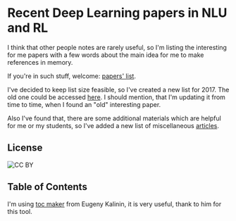 # Recent Deep Learning papers in NLU and RL

I think that other people notes are rarely useful, so I'm listing the interesting for me papers with a few words about the main idea for me to make references in memory.

If you're in such stuff, welcome: [papers' list](./PAPERS2017.md).

I've decided to keep list size feasible, so I've created a new list for 2017. The old one could be accessed [here](./PAPERS.md). I should mention, that I'm updating it from time to time, when I found an "old" interesting paper.

Also I've found that, there are some additional materials which are helpful for me or my students, so I've added a new list of miscellaneous [articles](./MISC.md).

## License
![CC BY](https://licensebuttons.net/l/by/3.0/88x31.png)

## Table of Contents
I'm using [toc maker](https://github.com/ekalinin/github-markdown-toc.go) from Eugeny Kalinin, it is very useful, thank to him for this tool.
